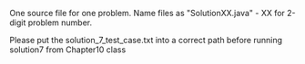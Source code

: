 One source file for one problem.
Name files as "SolutionXX.java" - XX for 2-digit problem number.


Please put the solution_7_test_case.txt into a correct path before running solution7 from Chapter10 class